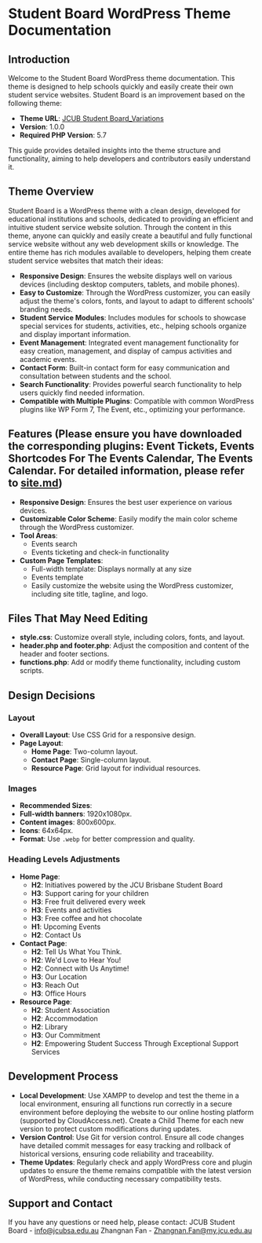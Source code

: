 # Student Board WordPress Theme Documentation

## Introduction
Welcome to the Student Board WordPress theme documentation. This theme is designed to help schools quickly and easily create their own student service websites. Student Board is an improvement based on the following theme:
- **Theme URL**: [JCUB Student Board_Variations](https://jcubstudentboardgroup2.cloudaccess.host/wp-admin/themes.php?theme=jcub-student-board_variations)
- **Version**: 1.0.0
- **Required PHP Version**: 5.7

This guide provides detailed insights into the theme structure and functionality, aiming to help developers and contributors easily understand it.

## Theme Overview
Student Board is a WordPress theme with a clean design, developed for educational institutions and schools, dedicated to providing an efficient and intuitive student service website solution. Through the content in this theme, anyone can quickly and easily create a beautiful and fully functional service website without any web development skills or knowledge. The entire theme has rich modules available to developers, helping them create student service websites that match their ideas:
- **Responsive Design**: Ensures the website displays well on various devices (including desktop computers, tablets, and mobile phones).
- **Easy to Customize**: Through the WordPress customizer, you can easily adjust the theme's colors, fonts, and layout to adapt to different schools' branding needs.
- **Student Service Modules**: Includes modules for schools to showcase special services for students, activities, etc., helping schools organize and display important information.
- **Event Management**: Integrated event management functionality for easy creation, management, and display of campus activities and academic events.
- **Contact Form**: Built-in contact form for easy communication and consultation between students and the school.
- **Search Functionality**: Provides powerful search functionality to help users quickly find needed information.
- **Compatible with Multiple Plugins**: Compatible with common WordPress plugins like WP Form 7, The Event, etc., optimizing your performance.

## Features (Please ensure you have downloaded the corresponding plugins: Event Tickets, Events Shortcodes For The Events Calendar, The Events Calendar. For detailed information, please refer to [site.md](site.md#plugins))
- **Responsive Design**: Ensures the best user experience on various devices.
- **Customizable Color Scheme**: Easily modify the main color scheme through the WordPress customizer.
- **Tool Areas**:
  - Events search
  - Events ticketing and check-in functionality
- **Custom Page Templates**:
  - Full-width template: Displays normally at any size
  - Events template
  - Easily customize the website using the WordPress customizer, including site title, tagline, and logo.

## Files That May Need Editing
- **style.css**: Customize overall style, including colors, fonts, and layout.
- **header.php and footer.php**: Adjust the composition and content of the header and footer sections.
- **functions.php**: Add or modify theme functionality, including custom scripts.

## Design Decisions
### Layout 
- **Overall Layout**: Use CSS Grid for a responsive design. 
- **Page Layout**: 
   - **Home Page**: Two-column layout. 
   - **Contact Page**: Single-column layout. 
   - **Resource Page**: Grid layout for individual resources. 
### Images 
- **Recommended Sizes**: 
- **Full-width banners**: 1920x1080px. 
- **Content images**: 800x600px. 
- **Icons**: 64x64px. 
- **Format**: Use `.webp` for better compression and quality. 
### Heading Levels Adjustments 
- **Home Page**: 
    - **H2**: Initiatives powered by the JCU Brisbane Student Board 
    - **H3**: Support caring for your children 
    - **H3**: Free fruit delivered every week 
    - **H3**: Events and activities 
    - **H3**: Free coffee and hot chocolate 
    - **H1**: Upcoming Events 
    - **H2**: Contact Us 
- **Contact Page**: 
    - **H2**: Tell Us What You Think.
    - **H2**: We'd Love to Hear You! 
    - **H2**: Connect with Us Anytime! 
    - **H3**: Our Location 
    - **H3**: Reach Out 
    - **H3**: Office Hours 
- **Resource Page**: 
   - **H2**: Student Association 
   - **H2**: Accommodation 
   - **H2**: Library 
   - **H3**: Our Commitment 
   - **H2**: Empowering Student Success Through Exceptional Support Services

## Development Process
- **Local Development**: Use XAMPP to develop and test the theme in a local environment, ensuring all functions run correctly in a secure environment before deploying the website to our online hosting platform (supported by CloudAccess.net). Create a Child Theme for each new version to protect custom modifications during updates.
- **Version Control**: Use Git for version control. Ensure all code changes have detailed commit messages for easy tracking and rollback of historical versions, ensuring code reliability and traceability.
- **Theme Updates**: Regularly check and apply WordPress core and plugin updates to ensure the theme remains compatible with the latest version of WordPress, while conducting necessary compatibility tests.

## Support and Contact
If you have any questions or need help, please contact:
JCUB Student Board - info@jcubsa.edu.au
Zhangnan Fan - Zhangnan.Fan@my.jcu.edu.au



